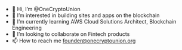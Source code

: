 - 👋 Hi, I’m @OneCryptoUnion
- 👀 I’m interested in building sites and apps on the blockchain
- 🌱 I’m currently learning AWS Cloud Solutions Architect, Blockchain Engineering
- 💞️ I’m looking to collaborate on Fintech products
- 📫 How to reach me founder@onecryptounion.org

<!---
OneCryptoUnion/OneCryptoUnion is a ✨ special ✨ repository because its `README.md` (this file) appears on your GitHub profile.
You can click the Preview link to take a look at your changes.
--->
